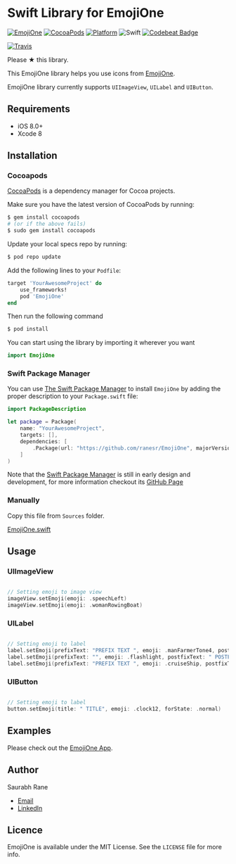 # Swift Library for EmojiOne


[![EmojiOne](https://img.shields.io/badge/%20EmojiOne-3.0-blue.svg)](https://github.com/emojione/emojione) [![CocoaPods](https://img.shields.io/cocoapods/v/EmojiOne.svg)](https://cocoapods.org/pods/EmojiOne)  [![Platform](https://img.shields.io/cocoapods/p/EmojiOne.svg)](http://cocoadocs.org/docsets/EmojiOne)  ![Swift](https://img.shields.io/badge/%20in-swift%204.0-orange.svg)  [![Codebeat Badge](https://codebeat.co/badges/b9a042f6-15ca-4d3d-b272-815871ea5388)](https://codebeat.co/projects/github-com-ranesr-emojione-master)

[![Travis](https://img.shields.io/travis/ranesr/EmojiOne.svg)](https://travis-ci.org/ranesr/EmojiOne/)


Please &#9733; this library.

This EmojiOne library helps you use icons from [EmojiOne](https://emojione.com).

EmojiOne library currently supports `UIImageView`, `UILabel` and `UIButton`.


## Requirements

- iOS 8.0+
- Xcode 8


## Installation


### Cocoapods

[CocoaPods](http://cocoapods.org) is a dependency manager for Cocoa projects.

Make sure you have the latest version of CocoaPods by running:

```bash
$ gem install cocoapods
# (or if the above fails)
$ sudo gem install cocoapods
```

Update your local specs repo by running:

```bash
$ pod repo update
```

Add the following lines to your `Podfile`:

```ruby
target 'YourAwesomeProject' do
    use_frameworks!
    pod 'EmojiOne'
end
```

Then run the following command

```bash
$ pod install
```

You can start using the library by importing it wherever you want

```swift
import EmojiOne
```


### Swift Package Manager

You can use [The Swift Package Manager](https://swift.org/package-manager) to install `EmojiOne` by adding the proper description to your `Package.swift` file:

```swift
import PackageDescription

let package = Package(
    name: "YourAwesomeProject",
    targets: [],
    dependencies: [
        .Package(url: "https://github.com/ranesr/EmojiOne", majorVersion: 1)
    ]
)
```

Note that the [Swift Package Manager](https://swift.org/package-manager) is still in early design and development, for more information checkout its [GitHub Page](https://github.com/apple/swift-package-manager)


### Manually

Copy this file from `Sources` folder.

[EmojiOne.swift](https://github.com/ranesr/EmojiOne/blob/master/Sources/EmojiOne.swift)


## Usage


### UIImageView

```Swift

// Setting emoji to image view
imageView.setEmoji(emoji: .speechLeft)
imageView.setEmoji(emoji: .womanRowingBoat)

```

### UILabel

```Swift

// Setting emoji to label
label.setEmoji(prefixText: "PREFIX TEXT ", emoji: .manFarmerTone4, postfixText: " POSTFIX TEXT")
label.setEmoji(prefixText: "", emoji: .flashlight, postfixText: " POSTFIX TEXT")
label.setEmoji(prefixText: "PREFIX TEXT ", emoji: .cruiseShip, postfixText: "")

```

### UIButton

```Swift

// Setting emoji to label
button.setEmoji(title: " TITLE", emoji: .clock12, forState: .normal)

```


## Examples

Please check out the [EmojiOne App](https://github.com/ranesr/EmojiOne/tree/master/EmojiOne).


## Author

Saurabh Rane

- [Email](mailto:saurabhrrane@gmail.com)
- [LinkedIn](https://linkedin.com/in/ranesaurabh)

## Licence

EmojiOne is available under the MIT License. See the `LICENSE` file for more info.

